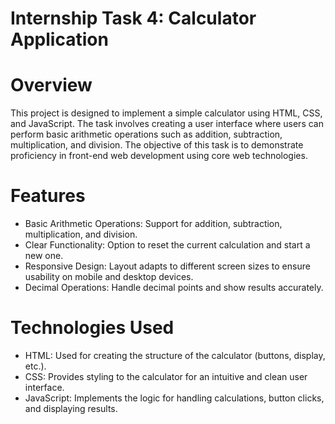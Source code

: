 # Internship Task 4: Calculator Application

# Overview

This project is designed to implement a simple calculator using HTML, CSS, and JavaScript. The task involves creating a user interface where users can perform basic arithmetic operations such as addition, subtraction, multiplication, and division. The objective of this task is to demonstrate proficiency in front-end web development using core web technologies.

# Features

- Basic Arithmetic Operations: Support for addition, subtraction, multiplication, and division.<br>
- Clear Functionality: Option to reset the current calculation and start a new one.<br>
- Responsive Design: Layout adapts to different screen sizes to ensure usability on mobile and desktop devices.<br>
- Decimal Operations: Handle decimal points and show results accurately.<br>

# Technologies Used

- HTML: Used for creating the structure of the calculator (buttons, display, etc.).<br>
- CSS: Provides styling to the calculator for an intuitive and clean user interface.<br>
- JavaScript: Implements the logic for handling calculations, button clicks, and displaying results.<br>
